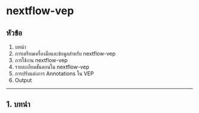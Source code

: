 # nextflow-vep

## หัวข้อ
1. บทนำ
2. การเตรียมเครื่องมือและข้อมูลสำหรับ nextflow-vep
3. การใช้งาน nextflow-vep
4. รายละเอียดขั้นตอนใน nextflow-vep
5. การปรับแต่งการ Annotations ใน VEP
6. Output

---

## 1. บทนำ
